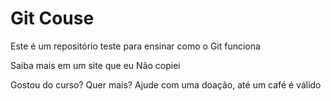 # Git Couse

Este é um repositório teste para ensinar como o Git funciona

Saiba mais em um site que eu Não copiei

Gostou do curso? Quer mais? Ajude com uma doação, até um café é válido

